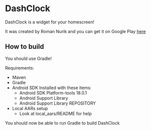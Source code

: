 # DashClock

DashClock is a widget for your homescreen!

It was created by Roman Nurik and you can get it on Google Play [here](https://play.google.com/store/apps/details?id=net.nurik.roman.dashclock)

## How to build

You should use Gradle!

Requirements:

* Maven
* Gradle
* Android SDK Installed with these items:
  * Android SDK Platform-tools 18.0.1
  * Android Support Library
  * Android Support Library REPOSITORY
* Local AARs setup
  * Look at local_aars/README for help

You should now be able to run Gradle to build DashClock
